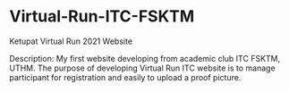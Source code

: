 # Virtual-Run-ITC-FSKTM
Ketupat Virtual Run 2021 Website

Description:
My first website developing from academic club ITC FSKTM, UTHM. The purpose of developing Virtual Run ITC website is to manage participant for registration and easily to upload
a proof picture.
